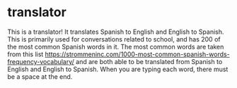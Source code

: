 # translator
This is a translator! It translates Spanish to English and English to Spanish. This is primarily used for conversations related to school, and has 200 of the most common Spanish words in it. The most common words are taken from this list https://strommeninc.com/1000-most-common-spanish-words-frequency-vocabulary/ and are both able to be translated from Spanish to English and English to Spanish. When you are typing each word, there must be a space at the end. 
